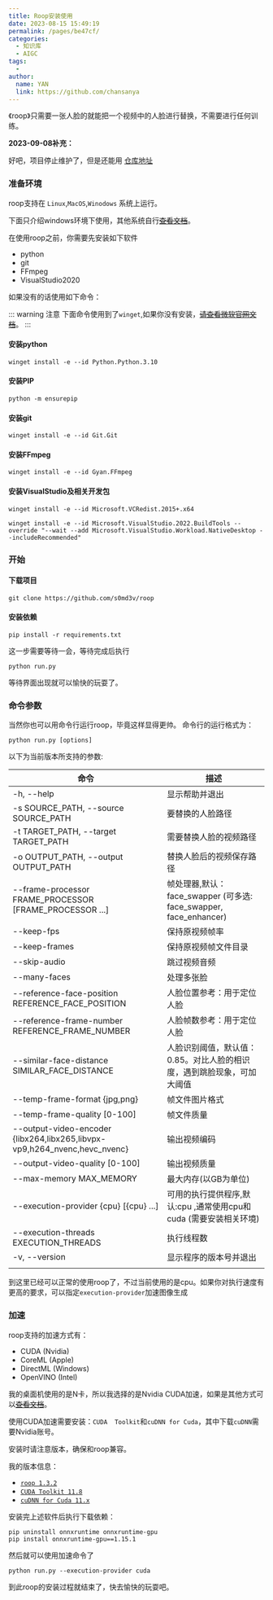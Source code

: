 ```yaml
---
title: Roop安装使用
date: 2023-08-15 15:49:19
permalink: /pages/be47cf/
categories:
  - 知识库
  - AIGC
tags:
  - 
author: 
  name: YAN
  link: https://github.com/chansanya
---
```



《roop》只需要一张人脸的就能把一个视频中的人脸进行替换，不需要进行任何训练。



<!-- more -->

**2023-09-08补充：**

好吧，项目停止维护了，但是还能用 [仓库地址](https://github.com/s0md3v/roop)

### 准备环境

roop支持在 `Linux`,`MacOS`,`Winodows` 系统上运行。

下面只介绍windows环境下使用，其他系统自行[~~查看文档~~](https://roop-ai.gitbook.io/roop/installation/basic)。

在使用roop之前，你需要先安装如下软件
- python
- git
- FFmpeg
- VisualStudio2020

如果没有的话使用如下命令：

::: warning 注意
下面命令使用到了`winget`,如果你没有安装，[~~请查看微软官网文档~~](https://learn.microsoft.com/en-us/windows/package-manager/winget/)。
:::

#### 安装python
```shell
winget install -e --id Python.Python.3.10
```

#### 安装PIP
```shell
python -m ensurepip
```

#### 安装git
```shell
winget install -e --id Git.Git
```
#### 安装FFmpeg
```shell
winget install -e --id Gyan.FFmpeg
```

#### 安装VisualStudio及相关开发包
```shell
winget install -e --id Microsoft.VCRedist.2015+.x64
```

```shell
winget install -e --id Microsoft.VisualStudio.2022.BuildTools --override "--wait --add Microsoft.VisualStudio.Workload.NativeDesktop --includeRecommended"
```



### 开始
#### 下载项目
```shell
git clone https://github.com/s0md3v/roop
```
#### 安装依赖
```shell
pip install -r requirements.txt
```

这一步需要等待一会，等待完成后执行

```shell
python run.py
```
等待界面出现就可以愉快的玩耍了。

### 命令参数

当然你也可以用命令行运行roop，毕竟这样显得更帅。 命令行的运行格式为：
```text
python run.py [options]
```
以下为当前版本所支持的参数:

| 命令                                                                        | 描述                                                      |
|---------------------------------------------------------------------------|---------------------------------------------------------|
| -h, --help                                                                | 显示帮助并退出                                                 |                             
| -s SOURCE_PATH, --source SOURCE_PATH                                      | 要替换的人脸路径                                                |
| -t TARGET_PATH, --target TARGET_PATH                                      | 需要替换人脸的视频路径                                             |
| -o OUTPUT_PATH, --output OUTPUT_PATH                                      | 替换人脸后的视频保存路径                                            |
| --frame-processor FRAME_PROCESSOR [FRAME_PROCESSOR ...]                   | 帧处理器,默认：face_swapper (可多选: face_swapper, face_enhancer) |
| --keep-fps                                                                | 保持原视频帧率                                                 |
| --keep-frames                                                             | 保持原视频帧文件目录                                              |
| --skip-audio                                                              | 跳过视频音频                                                  |
| --many-faces                                                              | 处理多张脸                                                   |
| --reference-face-position REFERENCE_FACE_POSITION                         | 人脸位置参考：用于定位人脸                                           |
| --reference-frame-number REFERENCE_FRAME_NUMBER                           | 人脸帧数参考：用于定位人脸                                           |                          |
| --similar-face-distance SIMILAR_FACE_DISTANCE                             | 人脸识别阈值，默认值：0.85。对比人脸的相识度，遇到跳脸现象，可加大阈值                   |
| --temp-frame-format {jpg,png}                                             | 帧文件图片格式                                                 |
| --temp-frame-quality [0-100]                                              | 帧文件质量                                                   |
| --output-video-encoder {libx264,libx265,libvpx-vp9,h264_nvenc,hevc_nvenc} | 输出视频编码                                                  |
| --output-video-quality [0-100]                                            | 输出视频质量                                                  |
| --max-memory MAX_MEMORY                                                   | 最大内存(以GB为单位)                                            |
| --execution-provider {cpu} [{cpu} ...]                                    | 可用的执行提供程序,默认:cpu ,通常使用cpu和cuda (需要安装相关环境)               |
| --execution-threads EXECUTION_THREADS                                     | 执行线程数                                                   |
| -v, --version                                                             | 显示程序的版本号并退出                                             |
|                                                                           |                                                         |


到这里已经可以正常的使用roop了，不过当前使用的是cpu。如果你对执行速度有更高的要求，可以指定`execution-provider`加速图像生成

### 加速

roop支持的加速方式有：
- CUDA (Nvidia)
- CoreML (Apple)
- DirectML (Windows)
- OpenVINO (Intel)

我的桌面机使用的是N卡，所以我选择的是Nvidia CUDA加速，如果是其他方式可以[~~查看文档~~](https://roop-ai.gitbook.io/roop/installation/acceleration)。

使用CUDA加速需要安装：`CUDA  Toolkit`和`cuDNN for Cuda`，其中下载`cuDNN`需要Nvidia账号。 

安装时请注意版本，确保和roop兼容。

我的版本信息：
- [`roop 1.3.2`](https://github.com/s0md3v/roop/tree/1.3.2)
- [`CUDA Toolkit 11.8`](https://developer.nvidia.com/cuda-11-8-0-download-archive)
- [`cuDNN for Cuda 11.x`](https://developer.nvidia.com/rdp/cudnn-archive)

安装完上述软件后执行下载依赖：
``` shell
pip uninstall onnxruntime onnxruntime-gpu
pip install onnxruntime-gpu==1.15.1
```

然后就可以使用加速命令了
```shell
python run.py --execution-provider cuda
```

到此roop的安装过程就结束了，快去愉快的玩耍吧。

